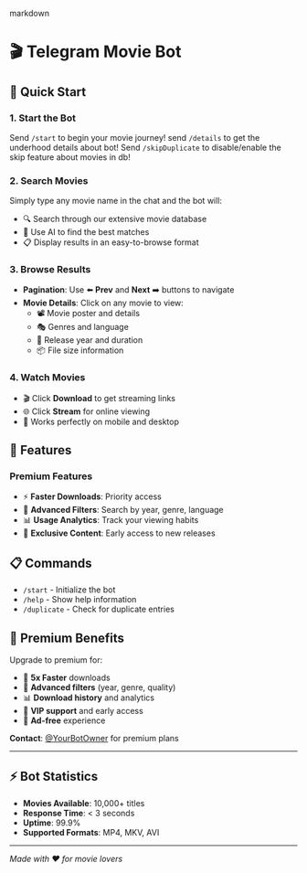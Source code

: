 markdown
# 🎬 Telegram Movie Bot



## 🚀 Quick Start

### 1. **Start the Bot**
Send `/start` to begin your movie journey!
send `/details` to get the underhood details about bot!
Send `/skipDuplicate` to disable/enable the skip feature about movies in db!

### 2. **Search Movies**
Simply type any movie name in the chat and the bot will:
- 🔍 Search through our extensive movie database
- 🤖 Use AI to find the best matches
- 📋 Display results in an easy-to-browse format

### 3. **Browse Results**
- **Pagination**: Use ⬅️ **Prev** and **Next** ➡️ buttons to navigate
- **Movie Details**: Click on any movie to view:
  - 📽️ Movie poster and details
  - 🎭 Genres and language
  - 📅 Release year and duration
  - 📦 File size information

### 4. **Watch Movies**
- 🎬 Click **Download** to get streaming links
- 🌐 Click **Stream** for online viewing
- 📱 Works perfectly on mobile and desktop

## 🎯 Features


### Premium Features
- ⚡ **Faster Downloads**: Priority access
- 🎯 **Advanced Filters**: Search by year, genre, language
- 📊 **Usage Analytics**: Track your viewing habits
- 🎪 **Exclusive Content**: Early access to new releases

## 📋 Commands

- `/start` - Initialize the bot
- `/help` - Show help information
- `/duplicate` - Check for duplicate entries

## 🎁 Premium Benefits

Upgrade to premium for:
- 🚀 **5x Faster** downloads
- 🎯 **Advanced filters** (year, genre, quality)
- 📊 **Download history** and analytics
- 🎪 **VIP support** and early access
- 💎 **Ad-free** experience

**Contact**: [@YourBotOwner](https://t.me/YourBotOwner) for premium plans

---

## ⚡ Bot Statistics
- **Movies Available**: 10,000+ titles
- **Response Time**: < 3 seconds
- **Uptime**: 99.9%
- **Supported Formats**: MP4, MKV, AVI

---

*Made with ❤️ for movie lovers*
